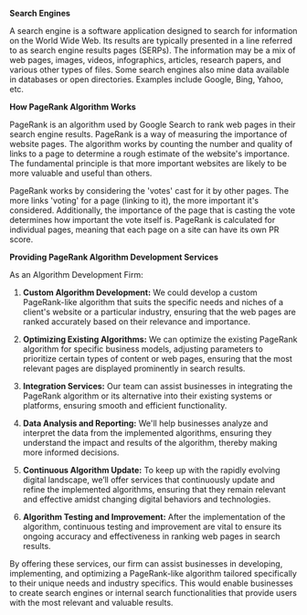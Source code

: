 **Search Engines**

A search engine is a software application designed to search for information on the World Wide Web. Its results are typically presented in a line referred to as search engine results pages (SERPs). The information may be a mix of web pages, images, videos, infographics, articles, research papers, and various other types of files. Some search engines also mine data available in databases or open directories. Examples include Google, Bing, Yahoo, etc.

**How PageRank Algorithm Works**

PageRank is an algorithm used by Google Search to rank web pages in their search engine results. PageRank is a way of measuring the importance of website pages. The algorithm works by counting the number and quality of links to a page to determine a rough estimate of the website's importance. The fundamental principle is that more important websites are likely to be more valuable and useful than others.

PageRank works by considering the 'votes' cast for it by other pages. The more links 'voting' for a page (linking to it), the more important it's considered. Additionally, the importance of the page that is casting the vote determines how important the vote itself is. PageRank is calculated for individual pages, meaning that each page on a site can have its own PR score.

**Providing PageRank Algorithm Development Services**

As an Algorithm Development Firm:

1. **Custom Algorithm Development:**
   We could develop a custom PageRank-like algorithm that suits the specific needs and niches of a client's website or a particular industry, ensuring that the web pages are ranked accurately based on their relevance and importance.

2. **Optimizing Existing Algorithms:**
   We can optimize the existing PageRank algorithm for specific business models, adjusting parameters to prioritize certain types of content or web pages, ensuring that the most relevant pages are displayed prominently in search results.

3. **Integration Services:**
   Our team can assist businesses in integrating the PageRank algorithm or its alternative into their existing systems or platforms, ensuring smooth and efficient functionality.

4. **Data Analysis and Reporting:**
   We'll help businesses analyze and interpret the data from the implemented algorithms, ensuring they understand the impact and results of the algorithm, thereby making more informed decisions.

5. **Continuous Algorithm Update:**
   To keep up with the rapidly evolving digital landscape, we’ll offer services that continuously update and refine the implemented algorithms, ensuring that they remain relevant and effective amidst changing digital behaviors and technologies.

6. **Algorithm Testing and Improvement:**
   After the implementation of the algorithm, continuous testing and improvement are vital to ensure its ongoing accuracy and effectiveness in ranking web pages in search results.

By offering these services, our firm can assist businesses in developing, implementing, and optimizing a PageRank-like algorithm tailored specifically to their unique needs and industry specifics. This would enable businesses to create search engines or internal search functionalities that provide users with the most relevant and valuable results.
